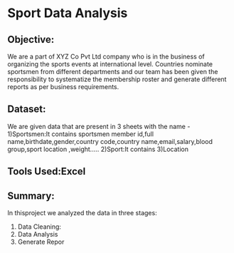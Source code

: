 # Sport Data Analysis 
## Objective:
We are a part of XYZ Co Pvt Ltd company who is in the business of organizing the sports events at international level. Countries nominate sportsmen from different departments and our team has been given the responsibility to systematize the membership roster and generate different reports as per business requirements.

## Dataset:
We are given data that are present in 3 sheets with the name -
1)Sportsmen:It contains sportsmen member id,full name,birthdate,gender,country code,country name,email,salary,blood group,sport location ,weight.....
2)Sport:It contains
3)Location

## Tools Used:Excel

## Summary:
In thisproject we analyzed the data in three stages: 
1) Data Cleaning: 
2) Data Analysis 
3) Generate Repor





